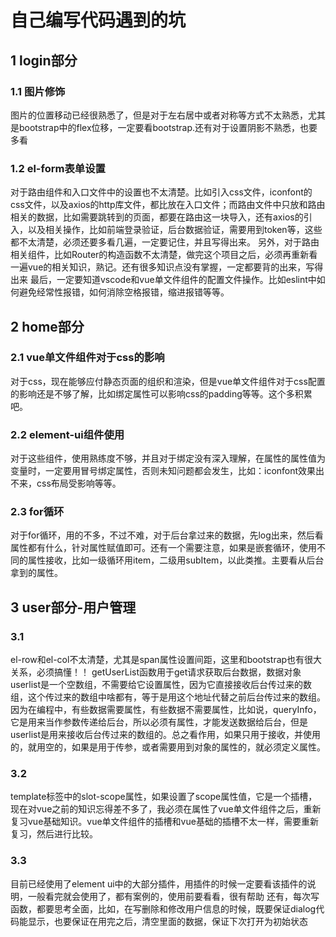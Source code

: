 # 自己编写代码遇到的坑
## 1 login部分
### 1.1 图片修饰
图片的位置移动已经很熟悉了，但是对于左右居中或者对称等方式不太熟悉，尤其是bootstrap中的flex位移，一定要看bootstrap.还有对于设置阴影不熟悉，也要多看
### 1.2 el-form表单设置
对于路由组件和入口文件中的设置也不太清楚。比如引入css文件，iconfont的css文件，以及axios的http库文件，都比放在入口文件；而路由文件中只放和路由相关的数据，比如需要跳转到的页面，都要在路由这一块导入，还有axios的引入，以及相关操作，比如前端登录验证，后台数据验证，需要用到token等，这些都不太清楚，必须还要多看几遍，一定要记住，并且写得出来。
另外，对于路由相关组件，比如Router的构造函数不太清楚，做完这个项目之后，必须再重新看一遍vue的相关知识，熟记。还有很多知识点没有掌握，一定都要背的出来，写得出来
最后，一定要知道vscode和vue单文件组件的配置文件操作。比如eslint中如何避免经常性报错，如何消除空格报错，缩进报错等等。

## 2 home部分
### 2.1 vue单文件组件对于css的影响
对于css，现在能够应付静态页面的组织和渲染，但是vue单文件组件对于css配置的影响还是不够了解，比如绑定属性可以影响css的padding等等。这个多积累吧。
### 2.2 element-ui组件使用
对于这些组件，使用熟练度不够，并且对于绑定没有深入理解，在属性的属性值为变量时，一定要用冒号绑定属性，否则未知问题都会发生，比如：iconfont效果出不来，css布局受影响等等。
### 2.3 for循环
对于for循环，用的不多，不过不难，对于后台拿过来的数据，先log出来，然后看属性都有什么，针对属性赋值即可。还有一个需要注意，如果是嵌套循环，使用不同的属性接收，比如一级循环用item，二级用subItem，以此类推。主要看从后台拿到的属性。
## 3 user部分-用户管理
### 3.1 
el-row和el-col不太清楚，尤其是span属性设置间距，这里和bootstrap也有很大关系，必须搞懂！！
getUserList函数用于get请求获取后台数据，数据对象userlist是一个空数组，不需要给它设置属性，因为它直接接收后台传过来的数组，这个传过来的数组中啥都有，等于是用这个地址代替之前后台传过来的数组。因为在编程中，有些数据需要属性，有些数据不需要属性，比如说，queryInfo，它是用来当作参数传递给后台，所以必须有属性，才能发送数据给后台，但是userlist是用来接收后台传过来的数组的。总之看作用，如果只用于接收，并使用的，就用空的，如果是用于传参，或者需要用到对象的属性的，就必须定义属性。
### 3.2
template标签中的slot-scope属性，如果设置了scope属性值，它是一个插槽，现在对vue之前的知识忘得差不多了，我必须在属性了vue单文件组件之后，重新复习vue基础知识。vue单文件组件的插槽和vue基础的插槽不太一样，需要重新复习，然后进行比较。
### 3.3
目前已经使用了element ui中的大部分插件，用插件的时候一定要看该插件的说明，一般看完就会使用了，都有案例的，使用前要看看，很有帮助
还有，每次写函数，都要思考全面，比如，在写删除和修改用户信息的时候，既要保证dialog代码能显示，也要保证在用完之后，清空里面的数据，保证下次打开为初始状态